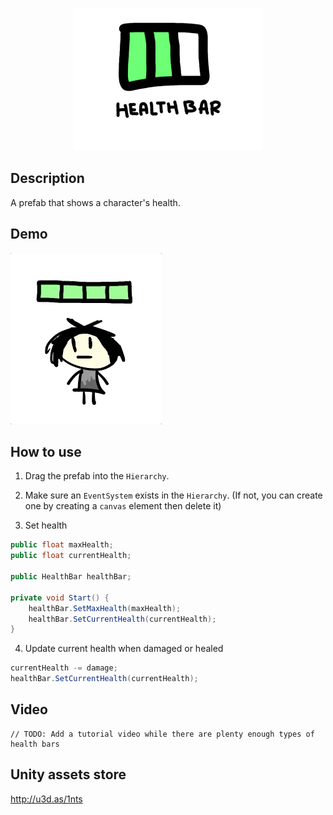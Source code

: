 <p align="center"><img src="img/large.png" width="60%"></p>

## Description

A prefab that shows a character's health.

## Demo

![](img/demo.gif)

## How to use

1. Drag the prefab into the `Hierarchy`.

2. Make sure an `EventSystem` exists in the `Hierarchy`. (If not, you can create one by creating a `canvas` element then delete it)

3. Set health

```cs
public float maxHealth;
public float currentHealth;

public HealthBar healthBar;

private void Start() {
    healthBar.SetMaxHealth(maxHealth);
    healthBar.SetCurrentHealth(currentHealth);
}
```

4. Update current health when damaged or healed

```cs
currentHealth -= damage;
healthBar.SetCurrentHealth(currentHealth);
```

## Video

```
// TODO: Add a tutorial video while there are plenty enough types of health bars
```

## Unity assets store

http://u3d.as/1nts
